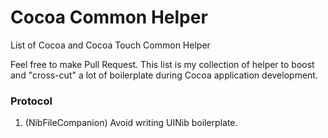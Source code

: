 # Cocoa Common Helper
List of Cocoa and Cocoa Touch Common Helper

Feel free to make Pull Request. This list is my collection of helper to boost and "cross-cut" a lot of boilerplate during Cocoa application development.

### Protocol
1. (NibFileCompanion) Avoid writing UINib boilerplate.

